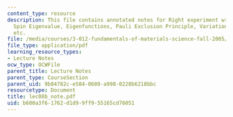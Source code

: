 ```yaml
---
content_type: resource
description: This file contains annotated notes for Right experiment wrong theory,
  Spin Eigenvalue, Eigenfunctions, Pauli Exclusion Principle, Variational function
  etc.
file: /media/courses/3-012-fundamentals-of-materials-science-fall-2005/b600a3f61762d1d99ff955165cd76051_lec08b_note.pdf
file_type: application/pdf
learning_resource_types:
- Lecture Notes
ocw_type: OCWFile
parent_title: Lecture Notes
parent_type: CourseSection
parent_uid: 9b84782c-e584-0689-a998-0228b6218bbc
resourcetype: Document
title: lec08b_note.pdf
uid: b600a3f6-1762-d1d9-9ff9-55165cd76051
---
```


